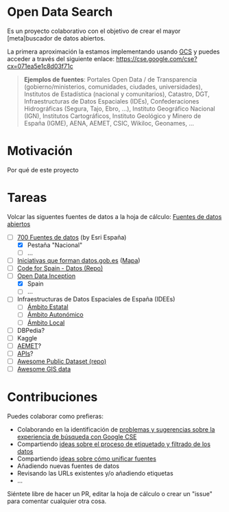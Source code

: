 # Open Data Search

Es un proyecto colaborativo con el objetivo de crear el mayor [meta]buscador de datos abiertos.

La primera aproximación la estamos implementando usando [GCS](https://programmablesearchengine.google.com/about/) y puedes acceder a través del siguiente enlace: https://cse.google.com/cse?cx=071ea5e1c8d03f71c

> **Ejemplos de fuentes**: Portales Open Data / de Transparencia (gobierno/ministerios, comunidades, ciudades, universidades), Institutos de Estadística (nacional y comunitarios), Catastro, DGT, Infraestructuras de Datos Espaciales (IDEs), Confederaciones Hidrográficas (Segura, Tajo, Ebro, ...), Instituto Geográfico Nacional (IGN), Institutos Cartográficos, Instituto Geológico y Minero de España (IGME), AENA, AEMET, CSIC, Wikiloc, Geonames, ...

# Motivación

Por qué de este proyecto

# Tareas

Volcar las siguentes fuentes de datos a la hoja de cálculo: [Fuentes de datos abiertos](https://docs.google.com/spreadsheets/d/1tlt-oAb2RNzy51tn9oTzxZj8vtTbLKtTxYp4Gw4k8eI/edit?usp=sharing)

* [ ] [700 Fuentes de datos](https://docs.google.com/spreadsheets/d/160LcfM37rqds6RHlX3nMDMaDokL1d6jQfjyB3VgB1x4/edit#gid=1575902972) (by Esri España)
  * [X] Pestaña "Nacional"
  * [ ] ...
* [ ] [Iniciativas que forman datos.gob.es](https://datos.gob.es/es/iniciativas/csv) ([Mapa](https://datos.gob.es/es/iniciativas))
* [ ] [Code for Spain - Datos (Repo)](https://github.com/codeforspain/datos/wiki)
* [ ] [Open Data Inception](https://data.opendatasoft.com/explore/dataset/open-data-sources%40public/table/?refine.country=Spain&sort=code_en&basemap=jawg.sunny&location=7,40.62646,-1.53809)
  * [X] Spain
  * [ ] ...
* [ ] Infraestructuras de Datos Espaciales de España (IDEEs)
  * [ ] [Ámbito Estatal](https://www.idee.es/web/guest/estatal)
  * [ ] [Ámbito Autonómico](https://www.idee.es/web/guest/autonomico)
  * [ ] [Ámbito Local](https://www.idee.es/web/guest/local)
* [ ] DBPedia?
* [ ] Kaggle
* [ ] [AEMET](https://opendata.aemet.es/centrodedescargas/inicio)?
* [ ] [APIs](https://docs.google.com/spreadsheets/d/1TFltk8mMtAO51KdjO3uUwS3slr6IpiFyi1OLEqa63LA/edit#gid=635092322)?
* [ ] [Awesome Public Dataset (repo)](https://github.com/awesomedata/awesome-public-datasets#awesome-public-datasets)
* [ ] [Awesome GIS data](https://github.com/sshuair/awesome-gis#data)

# Contribuciones

Puedes colaborar como prefieras:

* Colaborando en la identificación de [problemas y sugerencias sobre la experiencia de búsqueda con Google CSE](https://github.com/esri-es/open-data-search/issues/3)
* Compartiendo [ideas sobre el proceso de etiquetado y filtrado de los datos](https://github.com/esri-es/open-data-search/issues/1)
* Compartiendo [ideas sobre cómo unificar fuentes](https://github.com/esri-es/open-data-search/issues/2)
* Añadiendo nuevas fuentes de datos
* Revisando las URLs existentes y/o añadiendo etiquetas
* ...

Siéntete libre de hacer un PR, editar la hoja de cálculo o crear un "issue" para comentar cualquier otra cosa.
